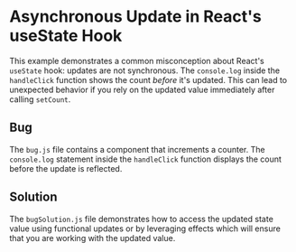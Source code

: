 # Asynchronous Update in React's useState Hook

This example demonstrates a common misconception about React's `useState` hook: updates are not synchronous.  The `console.log` inside the `handleClick` function shows the count *before* it's updated. This can lead to unexpected behavior if you rely on the updated value immediately after calling `setCount`.

## Bug
The `bug.js` file contains a component that increments a counter.  The `console.log` statement inside the `handleClick` function displays the count before the update is reflected.

## Solution
The `bugSolution.js` file demonstrates how to access the updated state value using functional updates or by leveraging effects which will ensure that you are working with the updated value.
